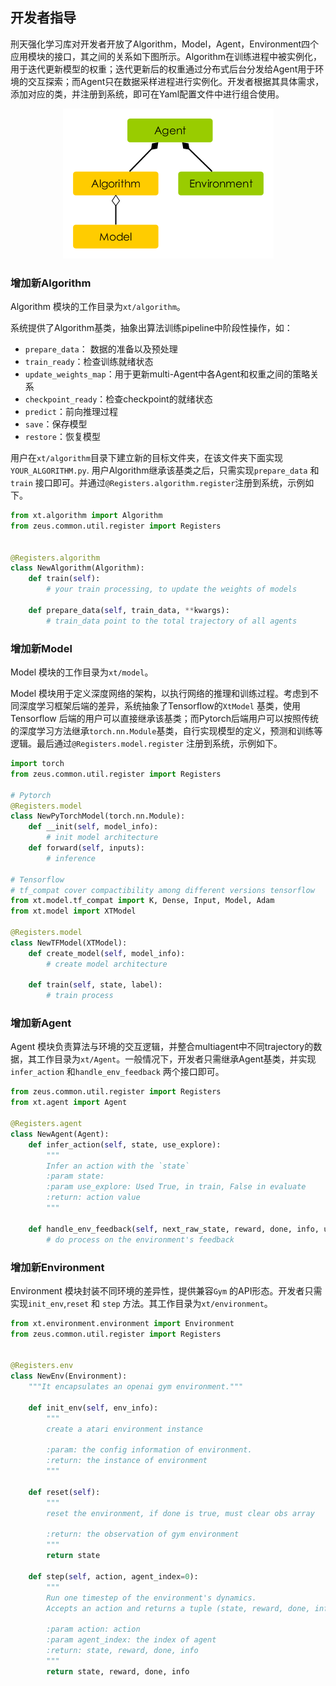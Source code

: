 ## 开发者指导

刑天强化学习库对开发者开放了Algorithm，Model，Agent，Environment四个应用模块的接口，其之间的关系如下图所示。Algorithm在训练进程中被实例化，用于迭代更新模型的权重；迭代更新后的权重通过分布式后台分发给Agent用于环境的交互探索；而Agent只在数据采样进程进行实例化。开发者根据其具体需求，添加对应的类，并注册到系统，即可在Yaml配置文件中进行组合使用。

<div align="center">
<img width="auto" height="240px" src="./.images/four_opening_module.png">
</div>


### 增加新Algorithm

Algorithm 模块的工作目录为`xt/algorithm`。

系统提供了Algorithm基类，抽象出算法训练pipeline中阶段性操作，如：

- `prepare_data`： 数据的准备以及预处理
- `train_ready`：检查训练就绪状态
- `update_weights_map`：用于更新multi-Agent中各Agent和权重之间的策略关系
- `checkpoint_ready`：检查checkpoint的就绪状态
- `predict`：前向推理过程
- `save`：保存模型
- `restore`：恢复模型

用户在`xt/algorithm`目录下建立新的目标文件夹，在该文件夹下面实现`YOUR_ALGORITHM.py`. 用户Algorithm继承该基类之后，只需实现`prepare_data` 和 `train` 接口即可。并通过`@Registers.algorithm.register`注册到系统，示例如下。

```python
from xt.algorithm import Algorithm
from zeus.common.util.register import Registers


@Registers.algorithm
class NewAlgorithm(Algorithm):
    def train(self):
        # your train processing, to update the weights of models
    
    def prepare_data(self, train_data, **kwargs):
        # train_data point to the total trajectory of all agents
```



### 增加新Model

Model 模块的工作目录为`xt/model`。

Model 模块用于定义深度网络的架构，以执行网络的推理和训练过程。考虑到不同深度学习框架后端的差异，系统抽象了Tensorflow的`XtModel` 基类，使用Tensorflow 后端的用户可以直接继承该基类；而Pytorch后端用户可以按照传统的深度学习方法继承`torch.nn.Module`基类，自行实现模型的定义，预测和训练等逻辑。最后通过`@Registers.model.register` 注册到系统，示例如下。

```python
import torch
from zeus.common.util.register import Registers

# Pytorch 
@Registers.model
class NewPyTorchModel(torch.nn.Module):
    def __init(self, model_info):
        # init model architecture
    def forward(self, inputs):
        # inference 
        
# Tensorflow 
# tf_compat cover compactibility among different versions tensorflow
from xt.model.tf_compat import K, Dense, Input, Model, Adam  
from xt.model import XTModel

@Registers.model
class NewTFModel(XTModel):
    def create_model(self, model_info):
        # create model architecture
        
    def train(self, state, label):
        # train process
```

### 增加新Agent

Agent 模块负责算法与环境的交互逻辑，并整合multiagent中不同trajectory的数据，其工作目录为`xt/Agent`。一般情况下，开发者只需继承Agent基类，并实现`infer_action` 和`handle_env_feedback` 两个接口即可。

```python
from zeus.common.util.register import Registers
from xt.agent import Agent

@Registers.agent
class NewAgent(Agent):
    def infer_action(self, state, use_explore):
        """
        Infer an action with the `state`
        :param state:
        :param use_explore: Used True, in train, False in evaluate
        :return: action value
        """
        
    def handle_env_feedback(self, next_raw_state, reward, done, info, use_explore):
        # do process on the environment's feedback
```



### 增加新Environment

Environment 模块封装不同环境的差异性，提供兼容`Gym` 的API形态。开发者只需实现`init_env`,`reset` 和 `step` 方法。其工作目录为`xt/environment`。

```python
from xt.environment.environment import Environment
from zeus.common.util.register import Registers


@Registers.env
class NewEnv(Environment):
    """It encapsulates an openai gym environment."""

    def init_env(self, env_info):
        """
        create a atari environment instance

        :param: the config information of environment.
        :return: the instance of environment
        """

    def reset(self):
        """
        reset the environment, if done is true, must clear obs array

        :return: the observation of gym environment
        """
        return state

    def step(self, action, agent_index=0):
        """
        Run one timestep of the environment's dynamics.
        Accepts an action and returns a tuple (state, reward, done, info).

        :param action: action
        :param agent_index: the index of agent
        :return: state, reward, done, info
        """
        return state, reward, done, info
```

